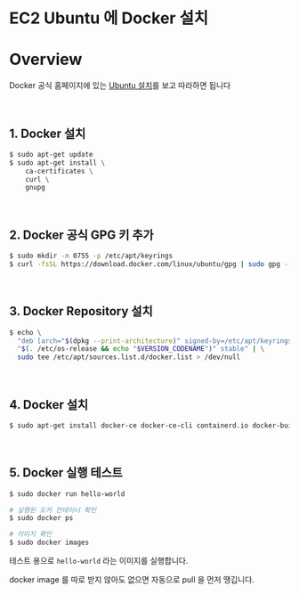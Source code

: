 # EC2 Ubuntu 에 Docker 설치

# Overview

Docker 공식 홈페이지에 있는 [Ubuntu 설치](https://docs.docker.com/engine/install/ubuntu/)를 보고 따라하면 됩니다

<br>

## 1. Docker 설치

```sh
$ sudo apt-get update
$ sudo apt-get install \
    ca-certificates \
    curl \
    gnupg
```

<br>

## 2. Docker 공식 GPG 키 추가

```sh
$ sudo mkdir -m 0755 -p /etc/apt/keyrings
$ curl -fsSL https://download.docker.com/linux/ubuntu/gpg | sudo gpg --dearmor -o /etc/apt/keyrings/docker.gpg
```

<br>

## 3. Docker Repository 설치

```sh
$ echo \
  "deb [arch="$(dpkg --print-architecture)" signed-by=/etc/apt/keyrings/docker.gpg] https://download.docker.com/linux/ubuntu \
  "$(. /etc/os-release && echo "$VERSION_CODENAME")" stable" | \
  sudo tee /etc/apt/sources.list.d/docker.list > /dev/null
```

<br>

## 4. Docker 설치

```sh
$ sudo apt-get install docker-ce docker-ce-cli containerd.io docker-buildx-plugin docker-compose-plugin
```

<br>

## 5. Docker 실행 테스트

```sh
$ sudo docker run hello-world

# 실행된 도커 컨테이너 확인
$ sudo docker ps

# 이미지 확인
$ sudo docker images
```

테스트 용으로 `hello-world` 라는 이미지를 실행합니다.

docker image 를 따로 받지 않아도 없으면 자동으로 pull 을 먼저 땡깁니다.

